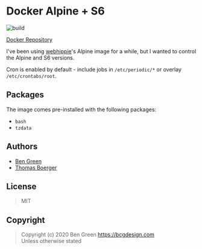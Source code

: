 # Docker Alpine + S6

![build](https://github.com/bencgreen/docker-alpine-s6/workflows/build/badge.svg)

[Docker Repository](https://hub.docker.com/r/bcgdesign/alpine-s6])

I've been using [webhippie](https://github.com/dockhippie/alpine)'s Alpine image for a while, but I wanted to control the Alpine and S6 versions.

Cron is enabled by default - include jobs in `/etc/periodic/*` or overlay `/etc/crontabs/root`.

## Packages

The image comes pre-installed with the following packages:

* `bash`
* `tzdata`

## Authors

* [Ben Green](https://github.com/bencgreen)
* [Thomas Boerger](https://github.com/tboerger)

## License

> MIT

## Copyright

> Copyright (c) 2020 Ben Green <https://bcgdesign.com>  
> Unless otherwise stated
